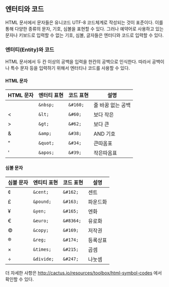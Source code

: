 ## 엔터티와 코드
HTML 문서에서 문자들은 유니코드 UTF-8 코드체계로 작성되는 것이 표준이다. 이를 통해 다양한 종류의 문자, 기호, 심볼을 표현할 수 있다. 그러나 예약어로 사용하고 있는 문자나 키보드로 입력할 수 없는 기호, 심볼, 글자들은 엔터디와 코드로 입력할 수 있다.


### 엔터티(Entity)와 코드

HTML 문서에서 두 칸 이상의 공백을 입력을 한칸의 공백으로 인식한다.  따라서 공백이나 특수 문자 등을 입력하기 위해서 엔터티나 코드를 사용할 수 있다.

#### HTML 문자
| HTML 문자 | 엔터티 표현 | 코드 표현 | 설명 |
| --- | --- | --- | --- |
|  | `&nbsp;` | `&#160;` | 줄 바꿈 없는 공백 |
| < | `&lt;` | `&#60;` | 보다 작은 |
| > | `&gt;` | `&#62;` | 보다 큰 |
| & | `&amp;` | `&#38;` | AND 기호 |
| " | `&quot;` | `&#34;` | 큰따옴표 |
| ' | `&apos;` | `&#39;` | 작은따옴표 |


#### 심볼 문자
| 심볼 문자 | 엔티티 표현 | 코드 표현 | 설명 |
| --- | --- | --- | --- |
| ¢ | `&cent;` | `&#162;` | 센트 |
| £ | `&pound;` | `&#163;` | 파운드화 |
| ¥ | `&yen;` | `&#165;` | 엔화 |
| € | `&euro;` | `&#8364;` | 유로화 |
| © | `&copy;` | `&#169;` | 저작권 |
| ® | `&reg;` | `&#174;` | 등록상표 |
| × | `&times;` | `&#215;` | 곱셈 |
| ÷ | `&divide;` | `&#247;` | 나눗셈 |

더 자세한 사항은 http://cactus.io/resources/toolbox/html-symbol-codes 에서 확인할 수 있다.
